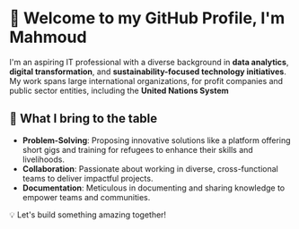 # 👋 Welcome to my GitHub Profile, I'm Mahmoud

I'm an aspiring IT professional with a diverse background in **data analytics**, 
**digital transformation**, and **sustainability-focused technology initiatives**. 
My work spans large international organizations, for profit companies and public sector entities, 
including the **United Nations System**

## 🔧 What I bring to the table

- **Problem-Solving**: Proposing innovative solutions like a platform offering short gigs and training for refugees to enhance their skills and livelihoods.  
- **Collaboration**: Passionate about working in diverse, cross-functional teams to deliver impactful projects.  
- **Documentation**: Meticulous in documenting and sharing knowledge to empower teams and communities.


💡 Let's build something amazing together! 
